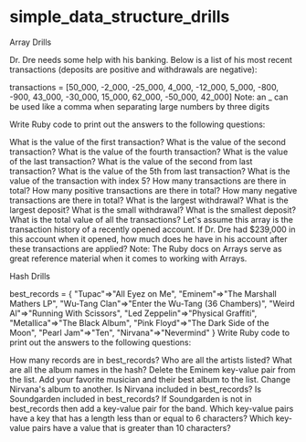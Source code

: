 # simple_data_structure_drills
Array Drills

Dr. Dre needs some help with his banking. Below is a list of his most recent transactions (deposits are positive and withdrawals are negative):

transactions = [50_000, -2_000, -25_000, 4_000, -12_000, 5_000, -800, -900, 43_000, -30_000, 15_000, 62_000, -50_000, 42_000]
Note: an _ can be used like a comma when separating large numbers by three digits

Write Ruby code to print out the answers to the following questions:

What is the value of the first transaction?
What is the value of the second transaction?
What is the value of the fourth transaction?
What is the value of the last transaction?
What is the value of the second from last transaction?
What is the value of the 5th from last transaction?
What is the value of the transaction with index 5?
How many transactions are there in total?
How many positive transactions are there in total?
How many negative transactions are there in total?
What is the largest withdrawal?
What is the largest deposit?
What is the small withdrawal?
What is the smallest deposit?
What is the total value of all the transactions?
Let's assume this array is the transaction history of a recently opened account. If Dr. Dre had $239,000 in this account when it opened, how much does he have in his account after these transactions are applied?
Note: The Ruby docs on Arrays serve as great reference material when it comes to working with Arrays.

Hash Drills

best_records = {
  "Tupac"=>"All Eyez on Me",
  "Eminem"=>"The Marshall Mathers LP",
  "Wu-Tang Clan"=>"Enter the Wu-Tang (36 Chambers)",
  "Weird Al"=>"Running With Scissors",
  "Led Zeppelin"=>"Physical Graffiti",
  "Metallica"=>"The Black Album",
  "Pink Floyd"=>"The Dark Side of the Moon",
  "Pearl Jam"=>"Ten",
  "Nirvana"=>"Nevermind"
}
Write Ruby code to print out the answers to the following questions:

How many records are in best_records?
Who are all the artists listed?
What are all the album names in the hash?
Delete the Eminem key-value pair from the list.
Add your favorite musician and their best album to the list.
Change Nirvana's album to another.
Is Nirvana included in best_records?
Is Soundgarden included in best_records?
If Soundgarden is not in best_records then add a key-value pair for the band.
Which key-value pairs have a key that has a length less than or equal to 6 characters?
Which key-value pairs have a value that is greater than 10 characters?
